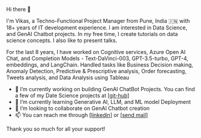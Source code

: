 Hi there 👋

I'm Vikas, a Techno-Functional Project Manager from Pune, India 🇮🇳  with 18+ years of IT development experience. I am interested in Data Science, and GenAI Chatbot projects. In my free time, I create tutorials on data science concepts. I also like to present talks.

For the last 8 years, I have worked on Cognitive services, Azure Open AI Chat, and Completion Models - Text-DaVinci-003, GPT-3.5-turbo, GPT-4, embeddings, and LangChain. Handled tasks like Business Decision making, Anomaly Detection, Predictive & Prescriptive analysis, Order forecasting, Tweets analysis, and Data Analysis using Tableau

- 🔭 I’m currently working on building GenAI ChatBot Projects. You can find a few of my Date Science projects at [[git-hub]](https://github.com/ipvikas/My-Projects_POC)
- 🌱 I’m currently learning Generative AI, LLM, and ML model Deployment
- 👯 I’m looking to collaborate on GenAI Chatbot creation
- 📫 You can reach me through [[linkedin]](https://www.linkedin.com/in/vikaskumar-datascience/) or [[send mail]](ipvikas@gmail.com) 

Thank you so much for all your support!
<!--
**ipvikas/ipvikas** is a ✨ _special_ ✨ repository because its `README.md` (this file) appears on your GitHub profile.

Here are some ideas to get you started:

- 🔭 I’m currently working on ...
- 🌱 I’m currently learning ...
- 👯 I’m looking to collaborate on ...
- 🤔 I’m looking for help with ...
- 💬 Ask me about ...
- 📫 How to reach me: ...
- 😄 Pronouns: ...
- ⚡ Fun fact: ...
-->
